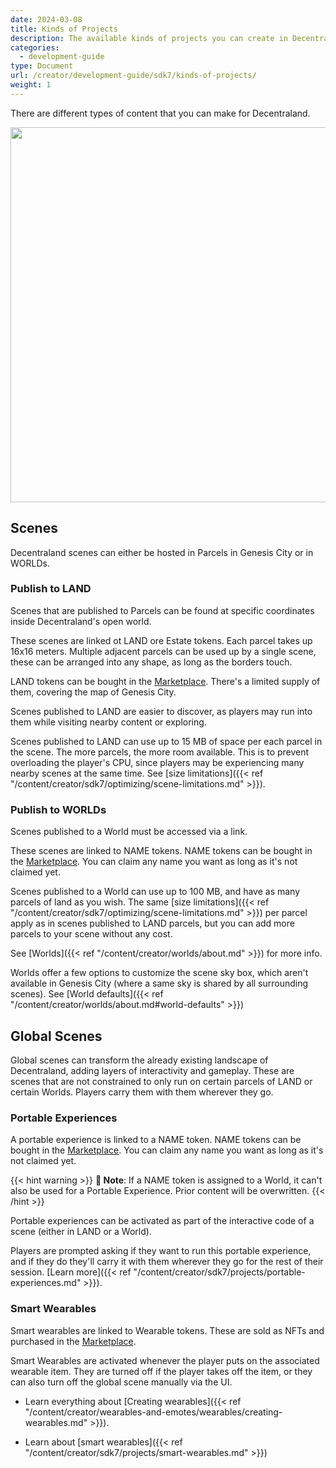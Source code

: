 ```yaml
---
date: 2024-03-08
title: Kinds of Projects
description: The available kinds of projects you can create in Decentraland.
categories:
  - development-guide
type: Document
url: /creator/development-guide/sdk7/kinds-of-projects/
weight: 1
---
```


There are different types of content that you can make for Decentraland.

<img src="/images/content-types.png" width="600" />

## Scenes

Decentraland scenes can either be hosted in Parcels in Genesis City or in WORLDs.

### Publish to LAND

Scenes that are published to Parcels can be found at specific coordinates inside Decentraland's open world.

These scenes are linked ot LAND ore Estate tokens. Each parcel takes up 16x16 meters. Multiple adjacent parcels can be used up by a single scene, these can be arranged into any shape, as long as the borders touch.

LAND tokens can be bought in the [Marketplace](https://decentraland.org/marketplace/lands). There's a limited supply of them, covering the map of Genesis City.

Scenes published to LAND are easier to discover, as players may run into them while visiting nearby content or exploring.

Scenes published to LAND can use up to 15 MB of space per each parcel in the scene. The more parcels, the more room available. This is to prevent overloading the player's CPU, since players may be experiencing many nearby scenes at the same time. See [size limitations]({{< ref "/content/creator/sdk7/optimizing/scene-limitations.md" >}}).

### Publish to WORLDs

Scenes published to a World must be accessed via a link.

These scenes are linked to NAME tokens. NAME tokens can be bought in the [Marketplace](https://decentraland.org/marketplace/names/claim). You can claim any name you want as long as it's not claimed yet.

Scenes published to a World can use up to 100 MB, and have as many parcels of land as you wish. The same [size limitations]({{< ref "/content/creator/sdk7/optimizing/scene-limitations.md" >}}) per parcel apply as in scenes published to LAND parcels, but you can add more parcels to your scene without any cost.

See [Worlds]({{< ref "/content/creator/worlds/about.md" >}}) for more info.

Worlds offer a few options to customize the scene sky box, which aren't available in Genesis City (where a same sky is shared by all surrounding scenes). See [World defaults]({{< ref "/content/creator/worlds/about.md#world-defaults" >}})

## Global Scenes

Global scenes can transform the already existing landscape of Decentraland, adding layers of interactivity and gameplay. These are scenes that are not constrained to only run on certain parcels of LAND or certain Worlds. Players carry them with them wherever they go.

### Portable Experiences

A portable experience is linked to a NAME token. NAME tokens can be bought in the [Marketplace](https://decentraland.org/marketplace/names/claim). You can claim any name you want as long as it's not claimed yet.

{{< hint warning >}}
**📔 Note**: If a NAME token is assigned to a World, it can't also be used for a Portable Experience. Prior content will be overwritten.
{{< /hint >}}

Portable experiences can be activated as part of the interactive code of a scene (either in LAND or a World).

Players are prompted asking if they want to run this portable experience, and if they do they'll carry it with them wherever they go for the rest of their session. [Learn more]({{< ref "/content/creator/sdk7/projects/portable-experiences.md" >}}).

### Smart Wearables

Smart wearables are linked to Wearable tokens. These are sold as NFTs and purchased in the [Marketplace](https://decentraland.org/marketplace/browse?section=wearables&vendor=decentraland&page=1&sortBy=newest&status=on_sale).

Smart Wearables are activated whenever the player puts on the associated wearable item. They are turned off if the player takes off the item, or they can also turn off the global scene manually via the UI.

- Learn everything about [Creating wearables]({{< ref "/content/creator/wearables-and-emotes/wearables/creating-wearables.md" >}}).

- Learn about [smart wearables]({{< ref "/content/creator/sdk7/projects/smart-wearables.md" >}})
